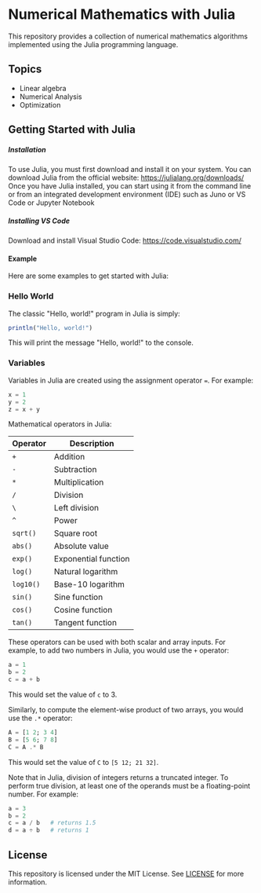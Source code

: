 # Numerical Mathematics with Julia

This repository provides a collection of numerical mathematics algorithms implemented using the Julia programming language. 



## Topics
- Linear algebra 
- Numerical Analysis 
- Optimization


## Getting Started with Julia

##### Installation
To use Julia, you must first download and install it on your system. 
You can download Julia from the official website: https://julialang.org/downloads/
Once you have Julia installed, you can start using it from the command line or from an integrated development environment (IDE) such as Juno or VS Code or Jupyter Notebook

##### Installing VS Code
 Download and install Visual Studio Code: https://code.visualstudio.com/


#### Example 
Here are some examples to get started with Julia:

### Hello World

The classic "Hello, world!" program in Julia is simply:

```julia
println("Hello, world!")
```

This will print the message "Hello, world!" to the console.

### Variables

Variables in Julia are created using the assignment operator `=`. For example:

```julia
x = 1
y = 2
z = x + y
```

Mathematical operators in Julia:

| Operator | Description |
|----------|-------------|
| `+`      | Addition    |
| `-`      | Subtraction |
| `*`      | Multiplication |
| `/`      | Division |
| `\`      | Left division |
| `^`      | Power |
| `sqrt()` | Square root |
| `abs()`  | Absolute value |
| `exp()`  | Exponential function |
| `log()`  | Natural logarithm |
| `log10()`| Base-10 logarithm |
| `sin()`  | Sine function |
| `cos()`  | Cosine function |
| `tan()`  | Tangent function |

These operators can be used with both scalar and array inputs. For example, to add two numbers in Julia, you would use the `+` operator:

```julia
a = 1
b = 2
c = a + b
```

This would set the value of `c` to 3. 

Similarly, to compute the element-wise product of two arrays, you would use the `.*` operator:

```julia
A = [1 2; 3 4]
B = [5 6; 7 8]
C = A .* B
```

This would set the value of `C` to `[5 12; 21 32]`.

Note that in Julia, division of integers returns a truncated integer. To perform true division, at least one of the operands must be a floating-point number. For example:

```julia
a = 3
b = 2
c = a / b   # returns 1.5
d = a ÷ b   # returns 1
```


## License

This repository is licensed under the MIT License. See [LICENSE](LICENSE) for more information.
